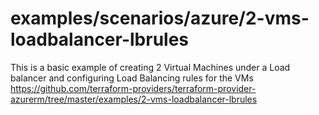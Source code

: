 # examples/scenarios/azure/2-vms-loadbalancer-lbrules

This is a basic example of creating 2 Virtual Machines under a Load balancer and configuring Load Balancing rules for the VMs https://github.com/terraform-providers/terraform-provider-azurerm/tree/master/examples/2-vms-loadbalancer-lbrules
